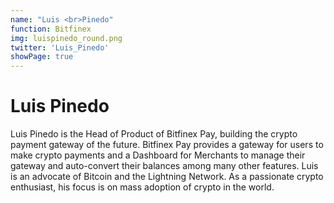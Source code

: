 ```yaml
---
name: "Luis <br>Pinedo"
function: Bitfinex
img: luispinedo_round.png
twitter: 'Luis_Pinedo'
showPage: true
---
```


# Luis Pinedo
 
Luis Pinedo is the Head of Product of Bitfinex Pay, building the crypto payment gateway of the future. Bitfinex Pay provides a gateway for users to make crypto payments and a Dashboard for Merchants to manage their gateway and auto-convert their balances among many other features. Luis is an advocate of Bitcoin and the Lightning Network. As a passionate crypto enthusiast, his focus is on mass adoption of crypto in the world.
<br><br>

